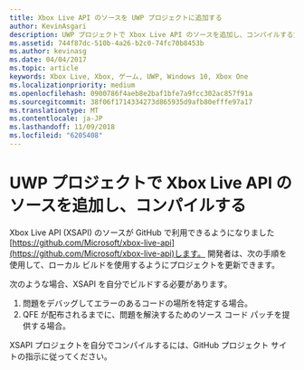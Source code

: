 ```yaml
---
title: Xbox Live API のソースを UWP プロジェクトに追加する
author: KevinAsgari
description: UWP プロジェクトで Xbox Live API のソースを追加し、コンパイルする方法について説明します。
ms.assetid: 744f87dc-510b-4a26-b2c0-74fc70b8453b
ms.author: kevinasg
ms.date: 04/04/2017
ms.topic: article
keywords: Xbox Live, Xbox, ゲーム, UWP, Windows 10, Xbox One
ms.localizationpriority: medium
ms.openlocfilehash: 0900786f4aeb8e2baf1bfe7a9fcc302ac857f91a
ms.sourcegitcommit: 38f06f1714334273d865935d9afb80efffe97a17
ms.translationtype: MT
ms.contentlocale: ja-JP
ms.lasthandoff: 11/09/2018
ms.locfileid: "6205408"
---
```

# <a name="add-and-compile-the-xbox-live-apis-source-in-your-uwp-project"></a>UWP プロジェクトで Xbox Live API のソースを追加し、コンパイルする

Xbox Live API (XSAPI) のソースが GitHub で利用できるようになりました[https://github.com/Microsoft/xbox-live-api](https://github.com/Microsoft/xbox-live-api)します。 開発者は、次の手順を使用して、ローカル ビルドを使用するようにプロジェクトを更新できます。

次のような場合、XSAPI を自分でビルドする必要があります。
1. 問題をデバッグしてエラーのあるコードの場所を特定する場合。
1. QFE が配布されるまでに、問題を解決するためのソース コード パッチを提供する場合。

XSAPI プロジェクトを自分でコンパイルするには、GitHub プロジェクト サイトの指示に従ってください。
